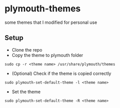 # plymouth-themes
some themes that I modified for personal use


## Setup

+ Clone the repo
+ Copy the theme to plymouth folder

```
sudo cp -r <theme name> /usr/share/plymouth/themes
```
+ (Optional) Check if the theme is copied correctly

```
sudo plymouth-set-default-theme -l <theme name>
```
+ Set the theme 

```
sudo plymouth-set-default-theme -R <theme name>
```
